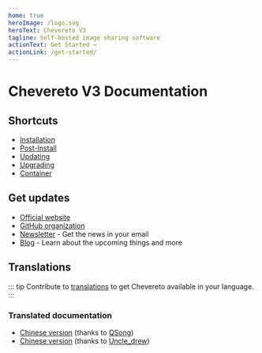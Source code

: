 ```yaml
---
home: true
heroImage: /logo.svg
heroText: Chevereto V3
tagline: Self-hosted image sharing software
actionText: Get Started →
actionLink: /get-started/
---
```


# Chevereto V3 Documentation

## Shortcuts

* [Installation](get-started/installation.md)
* [Post-Install](get-started/post-install.md)
* [Updating](get-started/updating.md)
* [Upgrading](get-started/upgrading.md)
* [Container](setup/container/introduction.md)

## Get updates

* [Official website](https://chevereto.com)
* [GitHub organization](https://github.com/chevereto)
* [Newsletter](https://newsletter.chevereto.com/subscription?f=PmL892XuTdfErVq763PCycJQrgHu89RPRifGX6GXWko9jbzN892DN892XkwATqNm2slYVMHJyPXHV763yXE9jZoh0ZhJySXQ) - Get the news in your email
* [Blog](https://chevereto.com/blog) - Learn about the upcoming things and more

## Translations

::: tip
Contribute to [translations](https://chevereto.oneskyapp.com/) to get Chevereto available in your language.
:::

### Translated documentation

* [Chinese version](https://docs.doge.uk/zh/chevereto/) (thanks to [QSong](https://resbeta.com/))
* [Chinese version](https://ch.cndrew.cn/) (thanks to [Uncle_drew](https://cndrew.cn/))
